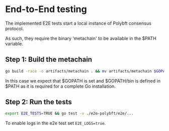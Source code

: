 
# End-to-End testing

The implemented E2E tests start a local instance of Polybft consensus protocol.

As such, they require the binary 'metachain' to be available in the $PATH variable.

## Step 1: Build the metachain

```bash
go build -race -o artifacts/metachain . && mv artifacts/metachain $GOPATH/bin
```

In this case we expect that $GOPATH is set and $GOPATH/bin is defined in $PATH as it is required for a complete Go installation.

## Step 2: Run the tests

```bash
export E2E_TESTS=TRUE && go test -v ./e2e-polybft/e2e/...
```

To enable logs in the e2e test set `E2E_LOGS=true`.
